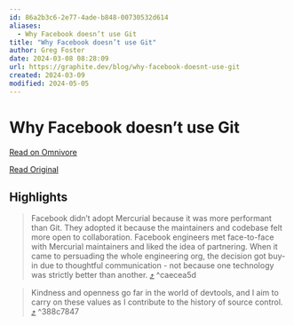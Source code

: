 ```yaml
---
id: 86a2b3c6-2e77-4ade-b848-00730532d614
aliases:
  - Why Facebook doesn’t use Git
title: "Why Facebook doesn’t use Git"
author: Greg Foster
date: 2024-03-08 08:28:09
url: https://graphite.dev/blog/why-facebook-doesnt-use-git
created: 2024-03-09
modified: 2024-05-05
---
```


# Why Facebook doesn’t use Git

[Read on Omnivore](https://omnivore.app/me/why-facebook-doesn-t-use-git-18e1d2d453c)

[Read Original](https://graphite.dev/blog/why-facebook-doesnt-use-git)

## Highlights

> Facebook didn’t adopt Mercurial because it was more performant than Git. They adopted it because the maintainers and codebase felt more open to collaboration. Facebook engineers met face-to-face with Mercurial maintainers and liked the idea of partnering. When it came to persuading the whole engineering org, the decision got buy-in due to thoughtful communication - not because one technology was strictly better than another. [⤴️](https://omnivore.app/me/why-facebook-doesn-t-use-git-18e1d2d453c#caecea5d-4f33-47a8-8ed1-51193ffb7305)  ^caecea5d

> Kindness and openness go far in the world of devtools, and I aim to carry on these values as I contribute to the history of source control. [⤴️](https://omnivore.app/me/why-facebook-doesn-t-use-git-18e1d2d453c#388c7847-0f43-40cd-84b6-d16bc1090e99)  ^388c7847

